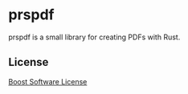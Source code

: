 # prspdf

prspdf is a small library for creating PDFs with Rust.


## License

[Boost Software License](./LICENSE)
